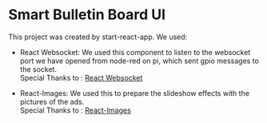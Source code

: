 # Smart Bulletin Board UI

This project was created by start-react-app. We used:

* React Websocket: We used this component to listen to the websocket port we have opened from node-red on pi, which sent gpio messages to the socket.  
Special Thanks to : [React Websocket](https://www.npmjs.com/package/react-websocket)


* React-Images: We used this to prepare the slideshow effects with the pictures of the ads.  
Special Thanks to : [React-Images](https://www.npmjs.com/package/react-images)
